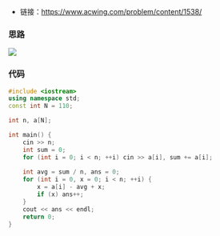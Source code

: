 * 链接：https://www.acwing.com/problem/content/1538/

###  思路

![](https://i.loli.net/2021/03/18/1mjqJUHS7ukiPv3.png)

### 代码

```c++
#include <iostream>
using namespace std;
const int N = 110;

int n, a[N];

int main() {
    cin >> n;
    int sum = 0;
    for (int i = 0; i < n; ++i) cin >> a[i], sum += a[i];
    
    int avg = sum / n, ans = 0;
    for (int i = 0, x = 0; i < n; ++i) {
        x = a[i] - avg + x;
        if (x) ans++;
    } 
    cout << ans << endl;
    return 0;
}
```

